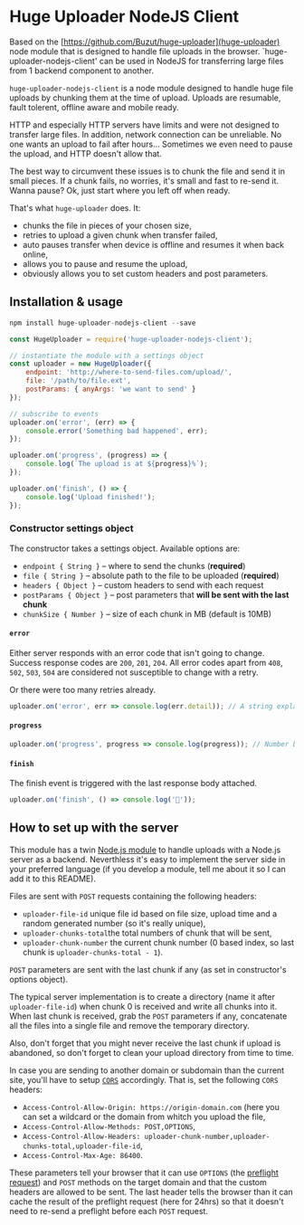 # Huge Uploader NodeJS Client

Based on the [https://github.com/Buzut/huge-uploader](huge-uploader) node module that is designed to handle file uploads in the browser. `huge-uploader-nodejs-client' can be used in NodeJS for transferring large files from 1 backend component to another.

`huge-uploader-nodejs-client` is a node module designed to handle huge file uploads by chunking them at the time of upload. Uploads are resumable, fault tolerent, offline aware and mobile ready.

HTTP and especially HTTP servers have limits and were not designed to transfer large files. In addition, network connection can be unreliable. No one wants an upload to fail after hours… Sometimes we even need to pause the upload, and HTTP doesn't allow that.

The best way to circumvent these issues is to chunk the file and send it in small pieces. If a chunk fails, no worries, it's small and fast to re-send it. Wanna pause? Ok, just start where you left off when ready.

That's what `huge-uploader` does. It:
* chunks the file in pieces of your chosen size,
* retries to upload a given chunk when transfer failed,
* auto pauses transfer when device is offline and resumes it when back online,
* allows you to pause and resume the upload,
* obviously allows you to set custom headers and post parameters.

## Installation & usage
```javascript
npm install huge-uploader-nodejs-client --save
```

```javascript
const HugeUploader = require('huge-uploader-nodejs-client');

// instantiate the module with a settings object
const uploader = new HugeUploader({ 
    endpoint: 'http://where-to-send-files.com/upload/',
    file: '/path/to/file.ext',
    postParams: { anyArgs: 'we want to send' }
});

// subscribe to events
uploader.on('error', (err) => {
    console.error('Something bad happened', err);
});

uploader.on('progress', (progress) => {
    console.log(`The upload is at ${progress}%`);
});

uploader.on('finish', () => {
    console.log('Upload finished!');
});

```

### Constructor settings object
The constructor takes a settings object. Available options are:
* `endpoint { String }` – where to send the chunks (__required__)
* `file { String }` – absolute path to the file to be uploaded (__required__)
* `headers { Object }` – custom headers to send with each request
* `postParams { Object }` – post parameters that __will be sent with the last chunk__
* `chunkSize { Number }` – size of each chunk in MB (default is 10MB)


#### `error`
Either server responds with an error code that isn't going to change.
Success response codes are `200`, `201`, `204`. All error codes apart from `408`, `502`, `503`, `504` are considered not susceptible to change with a retry.

Or there were too many retries already.
```javascript
uploader.on('error', err => console.log(err.detail)); // A string explaining the error
```

#### `progress`
```javascript
uploader.on('progress', progress => console.log(progress)); // Number between 0 and 100
```

#### `finish`

The finish event is triggered with the last response body attached.

```javascript
uploader.on('finish', () => console.log('🍾'));
```

## How to set up with the server
This module has a twin [Node.js module](https://github.com/Buzut/huge-uploader-nodejs) to handle uploads with a Node.js server as a backend. Neverthless it's easy to implement the server side in your preferred language (if you develop a module, tell me about it so I can add it to this README).


Files are sent with `POST` requests containing the following headers:
* `uploader-file-id` unique file id based on file size, upload time and a random generated number (so it's really unique),
* `uploader-chunks-total`the total numbers of chunk that will be sent,
* `uploader-chunk-number` the current chunk number (0 based index, so last chunk is `uploader-chunks-total - 1`).

`POST` parameters are sent with the last chunk if any (as set in constructor's options object).

The typical server implementation is to create a directory (name it after `uploader-file-id`) when chunk 0 is received and write all chunks into it. When last chunk is received, grab the `POST` parameters if any, concatenate all the files into a single file and remove the temporary directory.

Also, don't forget that you might never receive the last chunk if upload is abandoned, so don't forget to clean your upload directory from time to time.

In case you are sending to another domain or subdomain than the current site, you'll have to setup [`CORS`](https://developer.mozilla.org/en-US/docs/Web/HTTP/CORS) accordingly. That is, set the following `CORS` headers:
* `Access-Control-Allow-Origin: https://origin-domain.com` (here you can set a wildcard or the domain from whitch you upload the file,
* `Access-Control-Allow-Methods: POST,OPTIONS`,
* `Access-Control-Allow-Headers: uploader-chunk-number,uploader-chunks-total,uploader-file-id`,
* `Access-Control-Max-Age: 86400`.

These parameters tell your browser that it can use `OPTIONS` (the [preflight request](https://developer.mozilla.org/en-US/docs/Glossary/Preflight_request)) and `POST` methods on the target domain and that the custom headers are allowed to be sent. The last header tells the browser than it can cache the result of the preflight request (here for 24hrs) so that it doesn't need to re-send a preflight before each `POST` request.

